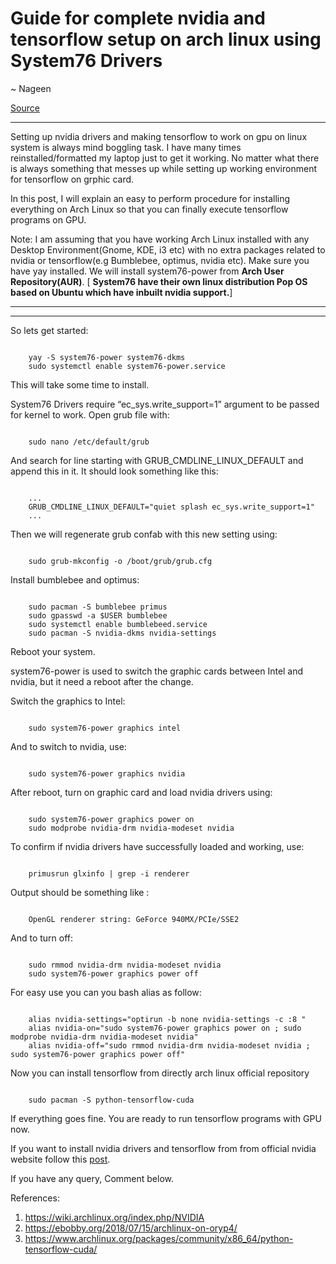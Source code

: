 # Guide for complete nvidia and tensorflow setup on arch linux using System76 Drivers

~ Nageen

[Source](https://archie9211.github.io/blog/guide-for-complete-nvidia-and-tensorflow-setup-on-arch-linux-using-system76-drvers-on-any-non-system76-device)

------------------------------------------------------------------------

Setting up nvidia drivers and making tensorflow to work on gpu on linux
system is always mind boggling task. I have many times
reinstalled/formatted my laptop just to get it working. No matter what
there is always something that messes up while setting up working
environment for tensorflow on grphic card.

In this post, I will explain an easy to perform procedure for installing
everything on Arch Linux so that you can finally execute tensorflow
programs on GPU.

Note: I am assuming that you have working Arch Linux installed with any
Desktop Environment(Gnome, KDE, i3 etc) with no extra packages related
to nvidia or tensorflow(e.g Bumblebee, optimus, nvidia etc). Make sure
you have yay installed.
We will install system76-power from **Arch User Repository(AUR)**. \[
**System76 have their own linux distribution Pop OS based on Ubuntu
which have inbuilt nvidia support.**\]

------------------------------------------------------------------------

------------------------------------------------------------------------

So lets get started:

```

    yay -S system76-power system76-dkms
    sudo systemctl enable system76-power.service

```

This will take some time to install.

System76 Drivers require “ec_sys.write_support=1” argument to be passed
for kernel to work. Open grub file with:

```

    sudo nano /etc/default/grub

```

And search for line starting with GRUB_CMDLINE_LINUX_DEFAULT and append
this in it. It should look something like this:

```

    ...
    GRUB_CMDLINE_LINUX_DEFAULT="quiet splash ec_sys.write_support=1"
    ...

```

Then we will regenerate grub confab with this new setting using:

```

    sudo grub-mkconfig -o /boot/grub/grub.cfg

```

Install bumblebee and optimus:

```

    sudo pacman -S bumblebee primus
    sudo gpasswd -a $USER bumblebee
    sudo systemctl enable bumblebeed.service
    sudo pacman -S nvidia-dkms nvidia-settings

```

Reboot your system.

system76-power is used to switch the graphic cards between Intel and
nvidia, but it need a reboot after the change.

Switch the graphics to Intel:

```

    sudo system76-power graphics intel

```

And to switch to nvidia, use:

```

    sudo system76-power graphics nvidia

```

After reboot, turn on graphic card and load nvidia drivers using:

```

    sudo system76-power graphics power on
    sudo modprobe nvidia-drm nvidia-modeset nvidia

```

To confirm if nvidia drivers have successfully loaded and working, use:

```

    primusrun glxinfo | grep -i renderer

```

Output should be something like :

```

    OpenGL renderer string: GeForce 940MX/PCIe/SSE2

```

And to turn off:

```

    sudo rmmod nvidia-drm nvidia-modeset nvidia
    sudo system76-power graphics power off

```

For easy use you can you bash alias as follow:

```

    alias nvidia-settings="optirun -b none nvidia-settings -c :8 "
    alias nvidia-on="sudo system76-power graphics power on ; sudo modprobe nvidia-drm nvidia-modeset nvidia"
    alias nvidia-off="sudo rmmod nvidia-drm nvidia-modeset nvidia ; sudo system76-power graphics power off"

```

Now you can install tensorflow from directly arch linux official
repository

```

    sudo pacman -S python-tensorflow-cuda

```

If everything goes fine. You are ready to run tensorflow programs with
GPU now.

If you want to install nvidia drivers and tensorflow from from official
nvidia website follow this
[post](https://archie9211.github.io/blog/How-To-install-Nvidia-drivers-,-Cuda-and-tensorflow-on-Linux).

If you have any query, Comment below.

References:

1.  <https://wiki.archlinux.org/index.php/NVIDIA>
2.  <https://ebobby.org/2018/07/15/archlinux-on-oryp4/>
3.  <https://www.archlinux.org/packages/community/x86_64/python-tensorflow-cuda/>
